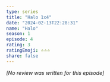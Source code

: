 ```yaml
---
type: series
title: "Halo 1x4"
date: "2024-02-13T22:28:31"
name: "Halo"
season: 1
episode: 4
rating: 3
ratingEmoji: ⭐️⭐️⭐️
share: false
---
```


_[No review was written for this episode]_
